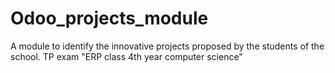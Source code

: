 # Odoo_projects_module
A module to identify the innovative projects proposed by the students of the school.
TP exam "ERP class 4th year computer science"
